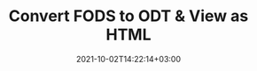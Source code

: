 ---
############################# Static ############################
layout: "autogen"
date: 2021-10-02T14:22:14+03:00
draft: false
path: "total/net/conversion/fods-to-odt/"

############################# Head ############################
head_title: "Convert FODS to ODT in C# VB.NET & View as HTML"
head_description: "Code example to convert FODS to ODT and 100+ other file formats in .NET (C#, VB.NET, ASP.NET & .NET Core) applications. Display the Converted ODT document as HTML viewer."

############################# Header ############################
title: "Convert FODS to ODT & View as HTML"
description: "Programmatically convert FODS to ODT in .NET applications using flexible options to customize the resultant document. Convert the complete document or specific pages based on page numbers or selective page ranges using the .NET document conversion library."

############################# SubMenu ############################
submenu:
    enable: false

############################# Content ############################
content:
    enable: true
    block:
    - title_left: "FODS to ODT Conversion in C# .NET"
      content_left: |
          FODS to ODT file conversion using C#. Add watermark and view the converted document as HTML without using any external software.

          -   Create **Converter** object to convert FODS document
          -   Set the convert options for ODT format
          -   Call **Convert** method of **Converter** class instance for conversion to ODT
          -   Set options for HTML viewer
          -   Create **Viewer** object to view converted ODT as HTML
          
      title_right: "Convert Whole Document or Specific Pages"
      content_right: |
          You require `GroupDocs.Conversion` & `GroupDocs.Viewer` namespaces to convert between a wide range of popular document types such as PDF, Microsoft Word, Excel, PowerPoint, Project, Outlook, HTML, diagrams and image file formats. Explore other [.NET APIs for Office documents](https://products.conholdate.com/total/net/) as offered by Conholdate.Total.
          
          Get the respective assembly files from the [downloads](https://downloads.conholdate.com/total/net) or fetch the whole package from [Nuget](https://www.nuget.org/packages/Conholdate.Total/) to add 'Conholdate.Total` directly in your workspace.
          
      code: |
          ```cs {linenos=false}
          // Convert FODS to ODT using GroupDocs.Conversion API
          // Create Converter object to convert FODS document
          using (Converter converter = new Converter("input.fods"))
          {
              // set the convert options for ODT format
              var convertOptions = converter.GetPossibleConversions()["odt"].ConvertOptions;

              // convert to ODT format
              converter.Convert("output.odt", convertOptions);
          }

          // Set options for HTML viewer
          HtmlViewOptions viewOptions = HtmlViewOptions.ForEmbeddedResources("output{0}.html");

          // Create Viewer object to view converted ODT as HTML
          using (Viewer viewer = new Viewer("output.odt"))
          {
              viewer.View(viewOptions);
          }
          ```
    - title_left: "Add Watermark to Converted ODT in C#"
      content_left: |
          Accurately convert documents (FODS to ODT) exactly as the original file and apply text or image watermarks to the converted document pages using C# .NET.

          -   Create **Converter** object to convert FODS document
          -   Create new instance of **WatermarkOptions** class
          -   Specify watermark properties (color, width, text, image etc)
          -   Instantiate the proper **ConvertOptions** class
          -   Set **Watermark** property of the **ConvertOptions** instance
          -   Call **Convert** method of **Converter** class instance for conversion to ODT
        
      title_right: "Source Document Information Extraction"
      content_right: |
          The documents information extraction feature not only allows getting the basic information about the source document file but it also supports extracting some valuable file-format specific information such as project start and end dates of a Microsoft Project file, any printing restrictions on a PDF document, list of folders enclosed in an Outlook data file etc. 

          Convert popular document file formats on different operating systems such as Windows, Linux or macOS while using platforms such as Windows Azure, Mono and Xamarin.
          
      code: |
          ```cs {linenos=false}
          // Create Converter object to convert FODS document
          using (Converter converter = new Converter("input.fods"))
          {
              // Create new instance of WatermarkOptions class
              WatermarkOptions watermark = new WatermarkOptions
              {
                  Text = "Sample watermark",
                  Color = Color.Red,
                  Width = 100,
                  Height = 100,
                  Background = true
              };

              // Instantiate the proper ConvertOptions class
              PdfConvertOptions options = new PdfConvertOptions
              {
                  Watermark = watermark
              };

              // convert to ODT format
              converter.Convert("output.odt", options);
          }
          ```
############################# About Formats ############################
about_formats:
    enable: false
############################# More Formats ############################
more_formats:
    enable: true
    auto: false
    other_out_formats: PDF DOCX DOT DOTX DOTM TXT RTF HTML MHTML XLS XLSX XLSM XLT XLTX XLTM CSV DIF PPT PPTX PPS PPSX POT POTX POTM ODT OTT OTP ODP ODS EMZ WMZ SVGZ TEX DCM WMF BMP PNG GIF JPEG TIFF
############################# Back to top ###############################
back_to_top:
  enable: true
---